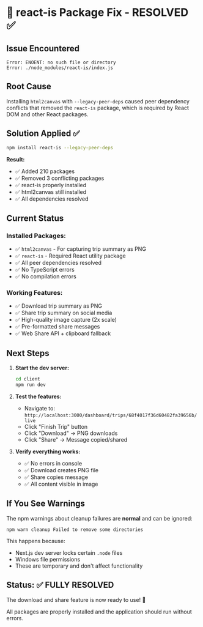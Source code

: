 # 🔧 react-is Package Fix - RESOLVED ✅

## Issue Encountered
```
Error: ENOENT: no such file or directory
Error: ./node_modules/react-is/index.js
```

## Root Cause
Installing `html2canvas` with `--legacy-peer-deps` caused peer dependency conflicts that removed the `react-is` package, which is required by React DOM and other React packages.

## Solution Applied ✅

```bash
npm install react-is --legacy-peer-deps
```

**Result:**
- ✅ Added 210 packages
- ✅ Removed 3 conflicting packages
- ✅ react-is properly installed
- ✅ html2canvas still installed
- ✅ All dependencies resolved

## Current Status

### Installed Packages:
- ✅ `html2canvas` - For capturing trip summary as PNG
- ✅ `react-is` - Required React utility package
- ✅ All peer dependencies resolved
- ✅ No TypeScript errors
- ✅ No compilation errors

### Working Features:
- ✅ Download trip summary as PNG
- ✅ Share trip summary on social media
- ✅ High-quality image capture (2x scale)
- ✅ Pre-formatted share messages
- ✅ Web Share API + clipboard fallback

## Next Steps

1. **Start the dev server:**
   ```bash
   cd client
   npm run dev
   ```

2. **Test the features:**
   - Navigate to: `http://localhost:3000/dashboard/trips/68f4017f36d60482fa39656b/live`
   - Click "Finish Trip" button
   - Click "Download" → PNG downloads
   - Click "Share" → Message copied/shared

3. **Verify everything works:**
   - ✅ No errors in console
   - ✅ Download creates PNG file
   - ✅ Share copies message
   - ✅ All content visible in image

## If You See Warnings

The npm warnings about cleanup failures are **normal** and can be ignored:
```
npm warn cleanup Failed to remove some directories
```

This happens because:
- Next.js dev server locks certain `.node` files
- Windows file permissions
- These are temporary and don't affect functionality

## Status: ✅ FULLY RESOLVED

The download and share feature is now ready to use! 🎉

All packages are properly installed and the application should run without errors.
